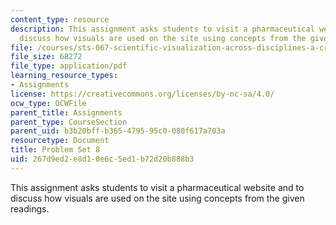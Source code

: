 ```yaml
---
content_type: resource
description: This assignment asks students to visit a pharmaceutical website and to
  discuss how visuals are used on the site using concepts from the given readings.
file: /courses/sts-067-scientific-visualization-across-disciplines-a-critical-introduction-spring-2005/267d9ed2e8d10e6c5ed1b72d20b888b3_pset8.pdf
file_size: 68272
file_type: application/pdf
learning_resource_types:
- Assignments
license: https://creativecommons.org/licenses/by-nc-sa/4.0/
ocw_type: OCWFile
parent_title: Assignments
parent_type: CourseSection
parent_uid: b3b20bff-b365-4795-95c0-080f617a703a
resourcetype: Document
title: Problem Set 8
uid: 267d9ed2-e8d1-0e6c-5ed1-b72d20b888b3
---
```

This assignment asks students to visit a pharmaceutical website and to discuss how visuals are used on the site using concepts from the given readings.